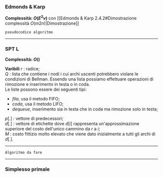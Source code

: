 ### Edmonds & Karp

**Complessità: $O(E^2v)$** con [[Edmonds & Karp 2.4.2#Dimostrazione complessità $O(m 2n)$|Dimostrazione]]

```
pseudocodice algoritmo
```
___
### SPT L

**Complessità: $O()$**

**Varibili**
$r$ : radice;\
$Q$ : lista che contiene i nodi i cui archi uscenti potrebbero violare le condizioni di Bellman. Essendo una lista possiamo effettuare operazioni di rimozione e inserimento in testa o in coda.\
Le liste possono essere dei seguenti tipi:
- $fila$, usa il metodo FIFO;
- $coda$, usa il metodo LIFO;
- $dequeue$, inserimento sia in testa che in coda ma rimozione solo in testa;

$p[.]$ : vettore di predecessori;\
$d[.]$ : vettore di etichette dove $d[i]$ rappresenta un'approssimazione superiore del costo dell'unico cammino da $r$ a $i$;\
$M$ : costo fittizio molto elevato che viene dato inizialmente a tutti gli archi di $d[.]$.
___
```
Algoritmo da fare
```
___

### Simplesso primale

